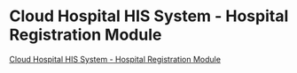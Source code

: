 # Cloud Hospital HIS System - Hospital Registration Module
[Cloud Hospital HIS System - Hospital Registration Module](https://aiwithcloud.com/2022/09/15/cloud_hospital_his_system___hospital_registration_module/)